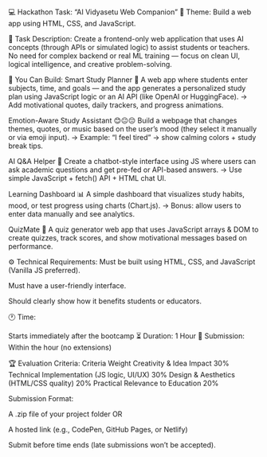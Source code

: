 💻 Hackathon Task: “AI Vidyasetu Web Companion”
🎯 Theme:
Build a web app using HTML, CSS, and JavaScript.

🧩 Task Description:
Create a frontend-only web application that uses AI concepts (through APIs or simulated logic) to assist students or teachers.
No need for complex backend or real ML training — focus on clean UI, logical intelligence, and creative problem-solving.

🧠 You Can Build:
Smart Study Planner 📅
A web app where students enter subjects, time, and goals — and the app generates a personalized study plan using JavaScript logic or an AI API (like OpenAI or HuggingFace).
→ Add motivational quotes, daily trackers, and progress animations.

Emotion-Aware Study Assistant 😊😐😔
Build a webpage that changes themes, quotes, or music based on the user’s mood (they select it manually or via emoji input).
→ Example: “I feel tired” → show calming colors + study break tips.

AI Q&A Helper 🤖
Create a chatbot-style interface using JS where users can ask academic questions and get pre-fed or API-based answers.
→ Use simple JavaScript + fetch() API + HTML chat UI.

Learning Dashboard 📊
A simple dashboard that visualizes study habits, mood, or test progress using charts (Chart.js).
→ Bonus: allow users to enter data manually and see analytics.

QuizMate 🧩
A quiz generator web app that uses JavaScript arrays & DOM to create quizzes, track scores, and show motivational messages based on performance.

⚙️ Technical Requirements:
Must be built using HTML, CSS, and JavaScript (Vanilla JS preferred).

Must have a user-friendly interface.

Should clearly show how it benefits students or educators.

🕐 Time:

Starts immediately after the bootcamp
⏳ Duration: 1 Hour
💾 Submission: Within the hour (no extensions)

🏆 Evaluation Criteria:
Criteria	Weight
Creativity & Idea Impact	30%
Technical Implementation (JS logic, UI/UX)	30%
Design & Aesthetics (HTML/CSS quality)	20%
Practical Relevance to Education	20%

Submission Format:

A .zip file of your project folder OR

A hosted link (e.g., CodePen, GitHub Pages, or Netlify)

Submit before time ends (late submissions won’t be accepted).
